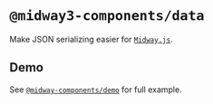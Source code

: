 # `@midway3-components/data`

Make JSON serializing easier for [`Midway.js`](https://www.midwayjs.org/).

## Demo
See [`@midway-components/demo`](https://github.com/billy-poon/midway3-components/tree/main/packages/demo) for full example.
